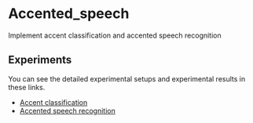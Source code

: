 # Accented_speech
Implement accent classification and accented speech recognition
## Experiments
You can see the detailed experimental setups and experimental results in these links.  
- [Accent classification](https://github.com/biscayan/Accented_speech/tree/master/accent_classification)
- [Accented speech recognition](https://github.com/biscayan/Accented_speech/tree/master/speech_recognition)
